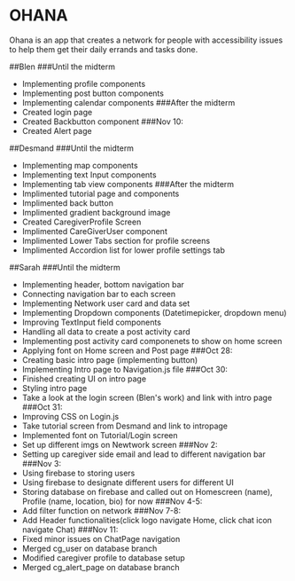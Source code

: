 # OHANA
Ohana is an app that creates a network for people with accessibility issues to help them get their daily errands and tasks done.

##Blen
###Until the midterm
- Implementing profile components
- Implementing post button components
- Implementing calendar components
###After the midterm
- Created login page 
- Created Backbutton component
###Nov 10:
- Created Alert page

##Desmand
###Until the midterm
- Implementing map components
- Implementing text Input components
- Implementing tab view components
###After the midterm
- Implimented tutorial page and components
- Implimented back button
- Implimented gradient background image
- Created CaregiverProfile Screen
- Implimented CareGiverUser component
- Implimented Lower Tabs section for profile screens 
- Implimented Accordion list for lower profile settings tab

##Sarah
###Until the midterm
- Implementing header, bottom navigation bar
- Connecting navigation bar to each screen
- Implementing Network user card and data set
- Implementing Dropdown components (Datetimepicker, dropdown menu)
- Improving TextInput field components
- Handling all data to create a post activity card
- Implementing post activity card componenets to show on home screen
- Applying font on Home screen and Post page
###Oct 28:
- Creating basic intro page (implementing button)
- Implementing Intro page to Navigation.js file
###Oct 30:
- Finished creating UI on intro page
- Styling intro page
- Take a look at the login screen (Blen's work) and link with intro page
###Oct 31:
- Improving CSS on Login.js
- Take tutorial screen from Desmand and link to intropage
- Implemented font on Tutorial/Login screen
- Set up different imgs on Newtwork screen
###Nov 2:
- Setting up caregiver side email and lead to different navigation bar
###Nov 3:
- Using firebase to storing users
- Using firebase to designate different users for different UI
- Storing database on firebase and called out on Homescreen (name), Profile (name, location, bio) for now
###Nov 4-5:
- Add filter function on network
###Nov 7-8:
- Add Header functionalities(click logo navigate Home, click chat icon navigate Chat)
###Nov 11:
- Fixed minor issues on ChatPage navigation
- Merged cg_user on database branch
- Modified caregiver profile to database setup
- Merged cg_alert_page on database branch


